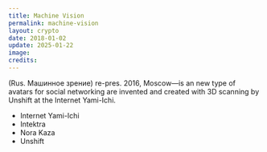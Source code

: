 ```yaml
---
title: Machine Vision
permalink: machine-vision
layout: crypto
date: 2018-01-02
update: 2025-01-22
image:
credits:
---
```


(Rus. Машинное зрение) re-pres. 2016, Moscow—is an new type of avatars for social networking are invented and created with 3D scanning by Unshift at the Internet Yami-Ichi.

+ Internet Yami-Ichi
+ Intektra
+ Nora Kaza
+ Unshift
